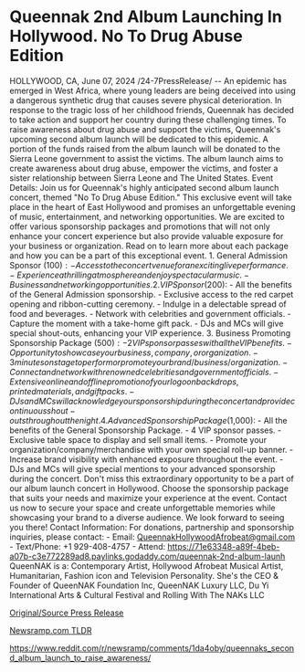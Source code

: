 # Queennak 2nd Album Launching In Hollywood. No To Drug Abuse Edition

HOLLYWOOD, CA, June 07, 2024 /24-7PressRelease/ -- An epidemic has emerged in West Africa, where young leaders are being deceived into using a dangerous synthetic drug that causes severe physical deterioration. In response to the tragic loss of her childhood friends, Queennak has decided to take action and support her country during these challenging times.  To raise awareness about drug abuse and support the victims, Queennak's upcoming second album launch will be dedicated to this epidemic. A portion of the funds raised from the album launch will be donated to the Sierra Leone government to assist the victims.  The album launch aims to create awareness about drug abuse, empower the victims, and foster a sister relationship between Sierra Leone and The United States.  Event Details:  Join us for Queennak's highly anticipated second album launch concert, themed "No To Drug Abuse Edition." This exclusive event will take place in the heart of East Hollywood and promises an unforgettable evening of music, entertainment, and networking opportunities. We are excited to offer various sponsorship packages and promotions that will not only enhance your concert experience but also provide valuable exposure for your business or organization. Read on to learn more about each package and how you can be a part of this exceptional event.  1. General Admission Sponsor ($100): - Access to the concert venue for an exciting live performance. - Experience a thrilling atmosphere and enjoy spectacular music. - Business and networking opportunities.  2. VIP Sponsor ($200): - All the benefits of the General Admission sponsorship. - Exclusive access to the red carpet opening and ribbon-cutting ceremony. - Indulge in a delectable spread of food and beverages. - Network with celebrities and government officials. - Capture the moment with a take-home gift pack. - DJs and MCs will give special shout-outs, enhancing your VIP experience.  3. Business Promoting Sponsorship Package ($500): - 2 VIP sponsor passes with all the VIP benefits. - Opportunity to showcase your business, company, or organization. - 3 minutes on stage to perform or promote your brand/business/organization. - Connect and network with renowned celebrities and government officials. - Extensive online and offline promotion of your logo on backdrops, printed materials, and gift packs. - DJs and MCs will acknowledge your sponsorship during the concert and provide continuous shout-outs throughout the night.  4. Advanced Sponsorship Package ($1,000): - All the benefits of the General Sponsorship Package. - 4 VIP sponsor passes. - Exclusive table space to display and sell small items. - Promote your organization/company/merchandise with your own special roll-up banner. - Increase brand visibility with enhanced exposure throughout the event. - DJs and MCs will give special mentions to your advanced sponsorship during the concert.  Don't miss this extraordinary opportunity to be a part of our album launch concert in Hollywood. Choose the sponsorship package that suits your needs and maximize your experience at the event. Contact us now to secure your space and create unforgettable memories while showcasing your brand to a diverse audience. We look forward to seeing you there!  Contact Information: For donations, partnership and sponsorship inquiries, please contact: - Email: QueennakHollywoodAfrobeat@gmail.com - Text/Phone: +1 929-408-4757 - Attend: https://71e63348-a89f-4beb-a07b-c3e772289ad8.paylinks.godaddy.com/queennak-2nd-album-launh  QueenNAK is a: Contemporary Artist, Hollywood Afrobeat Musical Artist, Humanitarian, Fashion icon and Television Personality.   She's the CEO & Founder of QueenNAK Foundation Inc, QueenNAK Luxury LLC, Du Yi International Arts & Cultural Festival and Rolling With The NAKs LLC 

[Original/Source Press Release](https://www.24-7pressrelease.com/press-release/511491/queennak-2nd-album-launching-in-hollywood-no-to-drug-abuse-edition)
                    

[Newsramp.com TLDR](None) 

https://www.reddit.com/r/newsramp/comments/1da4oby/queennaks_second_album_launch_to_raise_awareness/